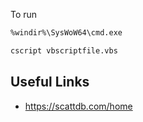 To run

```sh
%windir%\SysWoW64\cmd.exe

cscript vbscriptfile.vbs
```

## Useful Links

- https://scattdb.com/home